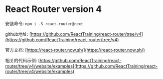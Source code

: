 # React Router version 4

安装命令: `npm i -S react-router@next`

github地址: [https://github.com/ReactTraining/react-router/tree/v4](https://github.com/ReactTraining/react-router/tree/v4)

官方文档: [https://react-router.now.sh/](https://react-router.now.sh/)

相关的代码示例: [https://github.com/ReactTraining/react-router/tree/v4/website/examples](https://github.com/ReactTraining/react-router/tree/v4/website/examples)


